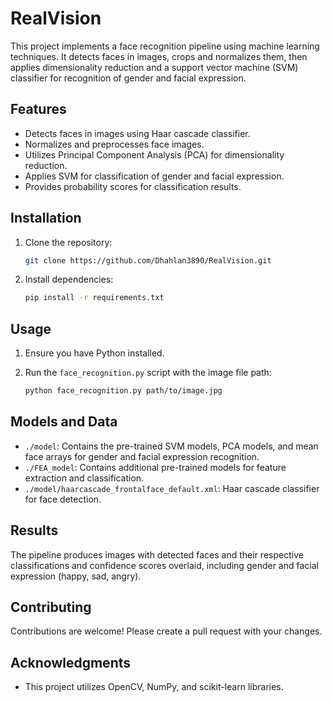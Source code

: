 # RealVision

This project implements a face recognition pipeline using machine learning techniques. It detects faces in images, crops and normalizes them, then applies dimensionality reduction and a support vector machine (SVM) classifier for recognition of gender and facial expression.

## Features

- Detects faces in images using Haar cascade classifier.
- Normalizes and preprocesses face images.
- Utilizes Principal Component Analysis (PCA) for dimensionality reduction.
- Applies SVM for classification of gender and facial expression.
- Provides probability scores for classification results.

## Installation

1. Clone the repository:

   ```bash
   git clone https://github.com/Dhahlan3890/RealVision.git
   ```

2. Install dependencies:

   ```bash
   pip install -r requirements.txt
   ```

## Usage

1. Ensure you have Python installed.
2. Run the `face_recognition.py` script with the image file path:

   ```bash
   python face_recognition.py path/to/image.jpg
   ```

## Models and Data

- `./model`: Contains the pre-trained SVM models, PCA models, and mean face arrays for gender and facial expression recognition.
- `./FEA_model`: Contains additional pre-trained models for feature extraction and classification.
- `./model/haarcascade_frontalface_default.xml`: Haar cascade classifier for face detection.

## Results

The pipeline produces images with detected faces and their respective classifications and confidence scores overlaid, including gender and facial expression (happy, sad, angry).

## Contributing

Contributions are welcome! Please create a pull request with your changes.

## Acknowledgments

- This project utilizes OpenCV, NumPy, and scikit-learn libraries.
